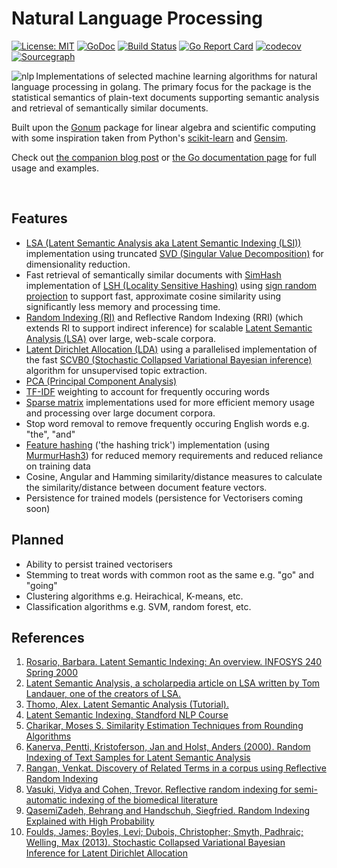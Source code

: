 # Natural Language Processing 
[![License: MIT](https://img.shields.io/badge/License-MIT-yellow.svg)](https://opensource.org/licenses/MIT) 
[![GoDoc](https://godoc.org/github.com/james-bowman/nlp?status.svg)](https://godoc.org/github.com/james-bowman/nlp) 
[![Build Status](https://travis-ci.org/james-bowman/nlp.svg?branch=master)](https://travis-ci.org/james-bowman/nlp)
[![Go Report Card](https://goreportcard.com/badge/github.com/james-bowman/nlp)](https://goreportcard.com/report/github.com/james-bowman/nlp)
[![codecov](https://codecov.io/gh/james-bowman/nlp/branch/master/graph/badge.svg)](https://codecov.io/gh/james-bowman/nlp)
[![Sourcegraph](https://sourcegraph.com/github.com/james-bowman/nlp/-/badge.svg)](https://sourcegraph.com/github.com/james-bowman/nlp?badge)


<img src="https://github.com/james-bowman/nlp/raw/master/Gophers.008.crop.png" alt="nlp" align="left" />

Implementations of selected machine learning algorithms for natural language processing in golang.  The primary focus for the package is the statistical semantics of plain-text documents supporting semantic analysis and retrieval of semantically similar documents.

Built upon the [Gonum](http://http://www.gonum.org/) package for linear algebra and scientific computing with some inspiration taken from Python's [scikit-learn](http://scikit-learn.org/stable/) and [Gensim](https://radimrehurek.com/gensim/).

Check out [the companion blog post](http://www.jamesbowman.me/post/semantic-analysis-of-webpages-with-machine-learning-in-go/) or [the Go documentation page](https://godoc.org/github.com/james-bowman/nlp) for full usage and examples.

<br clear="all"/>

## Features

* [LSA (Latent Semantic Analysis aka Latent Semantic Indexing (LSI))][LSA] implementation using truncated [SVD (Singular Value Decomposition)](https://en.wikipedia.org/wiki/Singular-value_decomposition) for dimensionality reduction.
* Fast retrieval of semantically similar documents with [SimHash](https://en.wikipedia.org/wiki/SimHash) implementation of [LSH (Locality Sensitive Hashing)](https://en.wikipedia.org/wiki/Locality-sensitive_hashing) using [sign random projection](https://en.wikipedia.org/wiki/Locality-sensitive_hashing#Random_projection) to support fast, approximate cosine similarity using significantly less memory and processing time.
* [Random Indexing (RI)](https://en.wikipedia.org/wiki/Random_indexing) and Reflective Random Indexing (RRI) (which extends RI to support indirect inference) for scalable [Latent Semantic Analysis (LSA)][LSA] over large, web-scale corpora.
* [Latent Dirichlet Allocation (LDA)](https://en.wikipedia.org/wiki/Latent_Dirichlet_allocation) using a parallelised implementation of the fast [SCVB0 (Stochastic Collapsed Variational Bayesian inference)][SCVB0] algorithm for unsupervised topic extraction. 
* [PCA (Principal Component Analysis)](https://en.wikipedia.org/wiki/Principal_component_analysis)
* [TF-IDF](https://en.wikipedia.org/wiki/Tf%E2%80%93idf) weighting to account for frequently occuring words
* [Sparse matrix](http://github.com/james-bowman/sparse) implementations used for more efficient memory usage and processing over large document corpora.
* Stop word removal to remove frequently occuring English words e.g. "the", "and"
* [Feature hashing](https://en.wikipedia.org/wiki/Feature_hashing) ('the hashing trick') implementation (using [MurmurHash3](http://github.com/spaolacci/murmur3)) for reduced memory requirements and reduced reliance on training data
* Cosine, Angular and Hamming similarity/distance measures to calculate the similarity/distance between document feature vectors.
* Persistence for trained models (persistence for Vectorisers coming soon)

## Planned

* Ability to persist trained vectorisers
* Stemming to treat words with common root as the same e.g. "go" and "going"
* Clustering algorithms e.g. Heirachical, K-means, etc.
* Classification algorithms e.g. SVM, random forest, etc.

## References

1. [Rosario, Barbara. Latent Semantic Indexing: An overview. INFOSYS 240 Spring 2000](http://people.ischool.berkeley.edu/~rosario/projects/LSI.pdf)
1. [Latent Semantic Analysis, a scholarpedia article on LSA written by Tom Landauer, one of the creators of LSA.](http://www.scholarpedia.org/article/Latent_semantic_analysis)
1. [Thomo, Alex. Latent Semantic Analysis (Tutorial).](http://webhome.cs.uvic.ca/~thomo/svd.pdf)
1. [Latent Semantic Indexing. Standford NLP Course](http://nlp.stanford.edu/IR-book/html/htmledition/latent-semantic-indexing-1.html)
1. [Charikar, Moses S. Similarity Estimation Techniques from Rounding Algorithms](https://www.cs.princeton.edu/courses/archive/spr04/cos598B/bib/CharikarEstim.pdf)
1. [Kanerva, Pentti, Kristoferson, Jan and Holst, Anders (2000). Random Indexing of Text Samples for Latent Semantic Analysis](http://citeseerx.ist.psu.edu/viewdoc/download?doi=10.1.1.4.6523&rep=rep1&type=pdf)
1. [Rangan, Venkat. Discovery of Related Terms in a corpus using Reflective Random Indexing](https://www.umiacs.umd.edu/~oard/desi4/papers/rangan.pdf)
1. [Vasuki, Vidya and Cohen, Trevor. Reflective random indexing for semi-automatic indexing of the biomedical literature](https://ac.els-cdn.com/S1532046410000481/1-s2.0-S1532046410000481-main.pdf?_tid=f31f92e8-028a-11e8-8c31-00000aab0f6c&acdnat=1516965824_e24a804445fff1744281ca6f5898a3a4)
1. [QasemiZadeh, Behrang and Handschuh, Siegfried. Random Indexing Explained with High Probability](http://pars.ie/publications/papers/pre-prints/random-indexing-dr-explained.pdf)
1. [Foulds, James; Boyles, Levi; Dubois, Christopher; Smyth, Padhraic; Welling, Max (2013). Stochastic Collapsed Variational Bayesian Inference for Latent Dirichlet Allocation][SCVB0]

<!--
1. [Geva, Shlomo & De Vries, Christopher M (2011). TOPSIG : Topology Preserving Document Signatures.](https://eprints.qut.edu.au/43451/4/43451.pdf)
-->

[LSA]: https://en.wikipedia.org/wiki/Latent_semantic_analysis
[SCVB0]: https://arxiv.org/pdf/1305.2452
